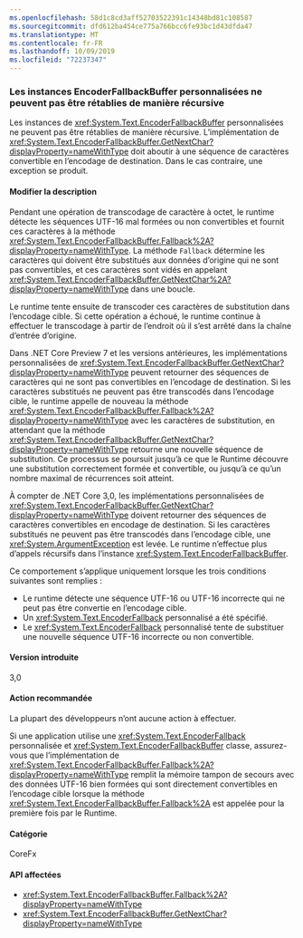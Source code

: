 ```yaml
---
ms.openlocfilehash: 58d1c8cd3aff52703522391c14348bd81c108587
ms.sourcegitcommit: dfd612ba454ce775a766bcc6fe93bc1d43dfda47
ms.translationtype: MT
ms.contentlocale: fr-FR
ms.lasthandoff: 10/09/2019
ms.locfileid: "72237347"
---
```

### <a name="custom-encoderfallbackbuffer-instances-cannot-fall-back-recursively"></a>Les instances EncoderFallbackBuffer personnalisées ne peuvent pas être rétablies de manière récursive

Les instances de <xref:System.Text.EncoderFallbackBuffer> personnalisées ne peuvent pas être rétablies de manière récursive. L’implémentation de <xref:System.Text.EncoderFallbackBuffer.GetNextChar?displayProperty=nameWithType> doit aboutir à une séquence de caractères convertible en l’encodage de destination. Dans le cas contraire, une exception se produit.

#### <a name="change-description"></a>Modifier la description

Pendant une opération de transcodage de caractère à octet, le runtime détecte les séquences UTF-16 mal formées ou non convertibles et fournit ces caractères à la méthode <xref:System.Text.EncoderFallbackBuffer.Fallback%2A?displayProperty=nameWithType>. La méthode `Fallback` détermine les caractères qui doivent être substitués aux données d’origine qui ne sont pas convertibles, et ces caractères sont vidés en appelant <xref:System.Text.EncoderFallbackBuffer.GetNextChar%2A?displayProperty=nameWithType> dans une boucle.

Le runtime tente ensuite de transcoder ces caractères de substitution dans l’encodage cible. Si cette opération a échoué, le runtime continue à effectuer le transcodage à partir de l’endroit où il s’est arrêté dans la chaîne d’entrée d’origine.

Dans .NET Core Preview 7 et les versions antérieures, les implémentations personnalisées de <xref:System.Text.EncoderFallbackBuffer.GetNextChar?displayProperty=nameWithType> peuvent retourner des séquences de caractères qui ne sont pas convertibles en l’encodage de destination. Si les caractères substitués ne peuvent pas être transcodés dans l’encodage cible, le runtime appelle de nouveau la méthode <xref:System.Text.EncoderFallbackBuffer.Fallback%2A?displayProperty=nameWithType> avec les caractères de substitution, en attendant que la méthode <xref:System.Text.EncoderFallbackBuffer.GetNextChar?displayProperty=nameWithType> retourne une nouvelle séquence de substitution. Ce processus se poursuit jusqu’à ce que le Runtime découvre une substitution correctement formée et convertible, ou jusqu’à ce qu’un nombre maximal de récurrences soit atteint.

À compter de .NET Core 3,0, les implémentations personnalisées de <xref:System.Text.EncoderFallbackBuffer.GetNextChar?displayProperty=nameWithType> doivent retourner des séquences de caractères convertibles en encodage de destination. Si les caractères substitués ne peuvent pas être transcodés dans l’encodage cible, une <xref:System.ArgumentException> est levée. Le runtime n’effectue plus d’appels récursifs dans l’instance <xref:System.Text.EncoderFallbackBuffer>.

Ce comportement s’applique uniquement lorsque les trois conditions suivantes sont remplies :

- Le runtime détecte une séquence UTF-16 ou UTF-16 incorrecte qui ne peut pas être convertie en l’encodage cible.
- Un <xref:System.Text.EncoderFallback> personnalisé a été spécifié.
- Le <xref:System.Text.EncoderFallback> personnalisé tente de substituer une nouvelle séquence UTF-16 incorrecte ou non convertible.

#### <a name="version-introduced"></a>Version introduite

3,0

#### <a name="recommended-action"></a>Action recommandée

La plupart des développeurs n’ont aucune action à effectuer.

Si une application utilise une <xref:System.Text.EncoderFallback> personnalisée et <xref:System.Text.EncoderFallbackBuffer> classe, assurez-vous que l’implémentation de <xref:System.Text.EncoderFallbackBuffer.Fallback%2A?displayProperty=nameWithType> remplit la mémoire tampon de secours avec des données UTF-16 bien formées qui sont directement convertibles en l’encodage cible lorsque la méthode <xref:System.Text.EncoderFallbackBuffer.Fallback%2A> est appelée pour la première fois par le Runtime.

#### <a name="category"></a>Catégorie

CoreFx

#### <a name="affected-apis"></a>API affectées

- <xref:System.Text.EncoderFallbackBuffer.Fallback%2A?displayProperty=nameWithType>
- <xref:System.Text.EncoderFallbackBuffer.GetNextChar?displayProperty=nameWithType>

<!--

### Affected APIs

- `Overload:System.Text.EncoderFallbackBuffer.Fallback`
- `M:System.Text.EncoderFallbackBuffer.GetNextChar`

-->
